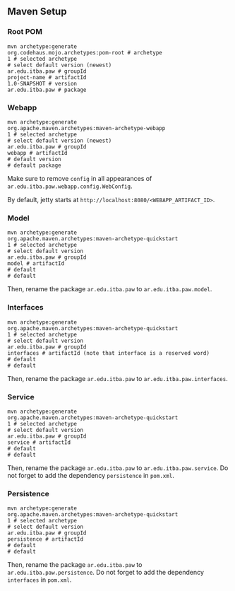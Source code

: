 ## Maven Setup

### Root POM
```
mvn archetype:generate
org.codehaus.mojo.archetypes:pom-root # archetype
1 # selected archetype
# select default version (newest)
ar.edu.itba.paw # groupId
project-name # artifactId
1.0-SNAPSHOT # version
ar.edu.itba.paw # package
```

### Webapp
```
mvn archetype:generate
org.apache.maven.archetypes:maven-archetype-webapp
1 # selected archetype
# select default version (newest)
ar.edu.itba.paw # groupId
webapp # artifactId
# default version
# default package
```

Make sure to remove `config` in all appearances of `ar.edu.itba.paw.webapp.config.WebConfig`.

By default, jetty starts at `http://localhost:8080/<WEBAPP_ARTIFACT_ID>`.

### Model

```
mvn archetype:generate
org.apache.maven.archetypes:maven-archetype-quickstart
1 # selected archetype
# select default version
ar.edu.itba.paw # groupId
model # artifactId
# default
# default
```

Then, rename the package `ar.edu.itba.paw` to `ar.edu.itba.paw.model`.

### Interfaces

```
mvn archetype:generate
org.apache.maven.archetypes:maven-archetype-quickstart
1 # selected archetype
# select default version
ar.edu.itba.paw # groupId
interfaces # artifactId (note that interface is a reserved word)
# default
# default
```

Then, rename the package `ar.edu.itba.paw` to `ar.edu.itba.paw.interfaces`.

### Service

```
mvn archetype:generate
org.apache.maven.archetypes:maven-archetype-quickstart
1 # selected archetype
# select default version
ar.edu.itba.paw # groupId
service # artifactId
# default
# default
```

Then, rename the package `ar.edu.itba.paw` to `ar.edu.itba.paw.service`.
Do not forget to add the dependency `persistence` in `pom.xml`.

### Persistence

```
mvn archetype:generate
org.apache.maven.archetypes:maven-archetype-quickstart
1 # selected archetype
# select default version
ar.edu.itba.paw # groupId
persistence # artifactId
# default
# default
```

Then, rename the package `ar.edu.itba.paw` to `ar.edu.itba.paw.persistence`.
Do not forget to add the dependency `interfaces` in `pom.xml`.
